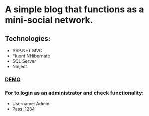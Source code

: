 # A simple blog that functions as a mini-social network.

## Technologies:
- ASP.NET MVC
- Fluent NHibernate
- SQL Server
- Ninject

### [DEMO](http://tester12-001-site1.gtempurl.com/)
### For to login as an administrator and check functionality:
- Username: Admin 
- Pass:     1234
